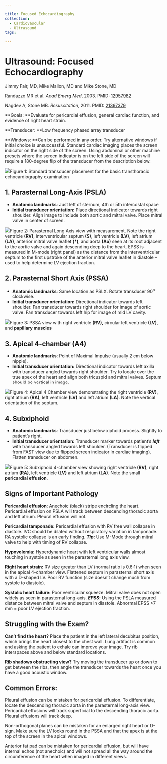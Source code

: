 ```yaml
---

title: Focused Echocardiography
collection:
  - Cardiovascular
  - Ultrasound
tags:

---
```


# Ultrasound: Focused Echocardiography

Jimmy Fair, MD, Mike Mallon, MD and Mike Stone, MD

Randazzo MR et al. *Acad Emerg Med*, 2003. PMID: [12957982](http://www.ncbi.nlm.nih.gov/pubmed/?term=Randazzo+Acad+Emerg+Med%2C+2003.)

Nagdev A, Stone MB. *Resuscitation*, 2011. PMID: [21397379](http://www.ncbi.nlm.nih.gov/pubmed/?term=Nagdev%2C+A.%2C+%26+Stone%2C+M.+B.+Resuscitation%2C+2011.)

**Goals: **Evaluate for pericardial effusion, general cardiac function, and evidence of right heart strain.

**Transducer: **Low frequency phased array transducer

**Windows: **Can be performed in any order. Try alternative windows if initial choice is unsuccessful. Standard cardiac imaging places the screen indicator on the right side of the screen. Using abdominal or other machine presets where the screen indicator is on the left side of the screen will require a 180-degree flip of the transducer from the description below.

![](https://d2p53dh3qxfm0x.cloudfront.net/uploads/img/1jz/1/c/5a698bc7-9afd-5e95-ad65-9b571b325d79/640.png)Figure 1: Standard transducer placement for the basic transthoracic echocardiography examination

## 1. Parasternal Long-Axis (PSLA)

-   **Anatomic landmarks**: Just left of sternum, 4th or 5th intercostal space
-   **Initial transducer orientation:** Place directional indicator towards right shoulder. Align image to include both aortic and mitral valve. Place mitral valve in center of screen.

![](https://d2p53dh3qxfm0x.cloudfront.net/uploads/img/1jz/1/c/d85f9677-1ffb-5e93-a411-58f40b53e78c/640.png)Figure 2: Parasternal Long Axis view with measurement. Note the right ventricle **(RV)**, interventricular septum **(S)**, left ventricle **(LV)**, left atrium **(LA)**, anterior mitral valve leaflet **(\*)**, and aorta **(Ao)** seen at its root adjacent to the aortic valve and again descending deep to the heart. EPSS is measured in M-mode (right panel) as the distance from the interventricular septum to the first upstroke of the anterior mitral valve leaflet in diastole – used to help determine LV ejection fraction.

## 2. Parasternal Short Axis (PSSA)

-   **Anatomic landmarks**: Same location as PSLX. Rotate transducer 90<sup>o</sup> clockwise.
-   **Initial transducer orientation:** Directional indicator towards left shoulder. Fan transducer towards right shoulder for image of aortic valve. Fan transducer towards left hip for image of mid LV cavity.

![](https://d2p53dh3qxfm0x.cloudfront.net/uploads/img/1jz/1/c/a31353f3-1e21-55a5-abdc-8001f7fb5886/640.png)Figure 3: PSSA view with right ventricle **(RV),** circular left ventricle **(LV)**, and **papillary muscles**

## 3. Apical 4-chamber (A4)

-   **Anatomic landmarks**: Point of Maximal Impulse (usually 2 cm below nipple).
-   **Initial transducer orientation:** Directional indicator towards left axilla with transducer angled towards right shoulder. Try to locate over the true apex of the heart and align both tricuspid and mitral valves. Septum should be vertical in image.

![](https://d2p53dh3qxfm0x.cloudfront.net/uploads/img/1jz/1/c/793e3832-2435-5e5f-9c44-92552e4d6857/640.png)Figure 4: Apical 4 Chamber view demonstrating the right ventricle **(RV)**, right atrium **(RA)**, left ventricle **(LV)** and left atrium **(LA)**. Note the vertical orientation of the septum.

## 4. Subxiphoid

-   **Anatomic landmarks**: Transducer just below xiphoid process. Slightly to patient’s right.
-   **Initial transducer orientation:** Transducer marker towards patient’s ***left*** with transducer angled towards left shoulder. (Transducer is flipped from FAST view due to flipped screen indicator in cardiac imaging). Flatten transducer on abdomen.

![](https://d2p53dh3qxfm0x.cloudfront.net/uploads/img/1jz/1/c/9702a654-7089-5a83-9a3c-2020607f02d0/640.png)Figure 5: Subxiphoid 4-chamber view showing right ventricle **(RV)**, right atrium **(RA)**, left ventricle **(LV)** and left atrium **(LA)**. Note the small **pericardial effusion**.

## Signs of Important Pathology

**Pericardial effusion**: Anechoic (black) stripe encircling the heart. Pericardial effusion on PSLA will track between descending thoracic aorta and left atrium. Pleural effusion will not.

**Pericardial tamponade:** Pericardial effusion with RV free wall collapse in diastole. IVC should be dilated without respiratory variation in tamponade. RA systolic collapse is an early finding. ***Tip*:** Use M-Mode through mitral valve to help with timing of RV collapse.

**Hypovolemia:** Hyperdynamic heart with left ventricular walls almost touching in systole as seen in the parasternal long axis view.

**Right heart strain:** RV size greater than LV (normal ratio is 0.6:1) when seen in the apical 4-chamber view. Flattened septum in parasternal short axis with a D-shaped LV. Poor RV function (size doesn’t change much from systole to diastole).

**Systolic heart failure:** Poor ventricular squeeze. Mitral valve does not open widely as seen in parasternal long-axis. ***EPSS*:** Using the PSLA measured distance between mitral valve and septum in diastole. Abnormal EPSS &gt;7 mm = poor LV ejection fraction.

## Struggling with the Exam?

**Can’t find the heart?**
Place the patient in the left lateral decubitus position, which brings the heart closest to the chest wall. Lung artifact is common and asking the patient to exhale can improve your image. Try rib interspaces above and below standard locations.

**Rib shadows obstructing view?**
Try moving the transducer up or down to get between the ribs, then angle the transducer towards the heart once you have a good acoustic window.

## Common Errors:

Pleural effusion can be mistaken for pericardial effusion. To differentiate, locate the descending thoracic aorta in the parasternal long-axis view. Pericardial effusions will track superficial to the descending thoracic aorta. Pleural effusions will track deep.

Non-orthogonal planes can be mistaken for an enlarged right heart or D-sign. Make sure the LV looks round in the PSSA and that the apex is at the top of the screen in the apical windows.

Anterior fat pad can be mistaken for pericardial effusion, but will have internal echos (not anechoic) and will not spread all the way around the circumference of the heart when imaged in different views.
